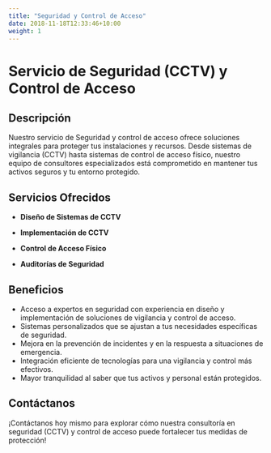 ```yaml
---
title: "Seguridad y Control de Acceso"
date: 2018-11-18T12:33:46+10:00
weight: 1
---
```

# Servicio de Seguridad (CCTV) y Control de Acceso

## Descripción

Nuestro servicio de Seguridad y control de acceso ofrece soluciones integrales para proteger tus instalaciones y recursos. Desde sistemas de vigilancia (CCTV) hasta sistemas de control de acceso físico, nuestro equipo de consultores especializados está comprometido en mantener tus activos seguros y tu entorno protegido.

## Servicios Ofrecidos

- **Diseño de Sistemas de CCTV**

- **Implementación de CCTV**

- **Control de Acceso Físico**

- **Auditorías de Seguridad** 

## Beneficios

- Acceso a expertos en seguridad con experiencia en diseño y implementación de soluciones de vigilancia y control de acceso.
- Sistemas personalizados que se ajustan a tus necesidades específicas de seguridad.
- Mejora en la prevención de incidentes y en la respuesta a situaciones de emergencia.
- Integración eficiente de tecnologías para una vigilancia y control más efectivos.
- Mayor tranquilidad al saber que tus activos y personal están protegidos.

## Contáctanos

¡Contáctanos hoy mismo para explorar cómo nuestra consultoría en seguridad (CCTV) y control de acceso puede fortalecer tus medidas de protección!
